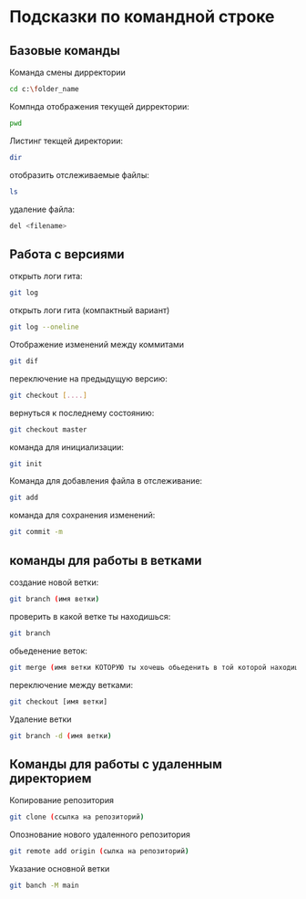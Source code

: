 # Подсказки по командной строке

## Базовые команды

Команда смены дирректории
```sh
cd c:\folder_name
```
Компнда отображения текущей дирректории:
```sh
pwd
```
Листинг текщей директории:
```sh
dir
```
отобразить отслеживаемые файлы:
```sh
ls
```
удаление файла:
```sh
del <filename>
```
## Работа с версиями 

открыть логи гита:
```sh
git log
```
открыть логи гита (компактный вариант)
```sh
git log --oneline
```
Отображение изменений между коммитами
```sh
git dif
```
переключение на предыдущую версию:
```sh
git checkout [....]
```

вернуться к последнему состоянию:
```sh
git checkout master
```
команда для инициализации:
```sh
git init 
```
Команда для добавления файла в отслеживание:
```sh 
git add
```
команда для сохранения изменений:
```sh
git commit -m
```
## команды для работы в ветками

создание новой ветки:
```sh
git branch (имя ветки)
```

проверить в какой ветке ты находишься:
```sh
git branch
```
обьеденение веток:
```sh
git merge (имя ветки КОТОРУЮ ты хочешь обьеденить в той которой находишься на данный момент)
```
переключение между ветками:
```sh
git checkout [имя ветки]
```
Удаление ветки
```sh
git branch -d (имя ветки)
```
## Команды для работы с удаленным директорием

Копирование репозитория
```sh
git clone (ссылка на репозиторий)
```
 Опознование нового удаленного репозитория 
 ```sh
git remote add origin (сылка на репозиторий)
 ```
 Указание основной ветки
 ```sh
git banch -M main
 ```